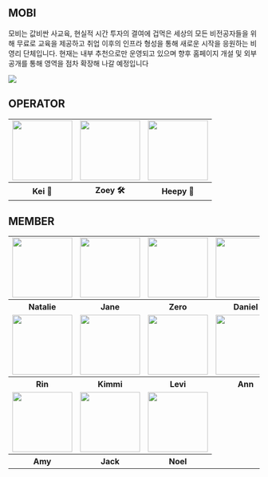 
## MOBI

모비는 값비싼 사교육, 현실적 시간 투자의 결여에 겁먹은 세상의 모든 비전공자들을 위해 무료로 교육을 제공하고 취업 이후의 인프라 형성을 통해 새로운 시작을 응원하는 비영리 단체입니다. 
현재는 내부 추천으로만 운영되고 있으며 향후 홈페이지 개설 및 외부 공개를 통해 영역을 점차 확장해 나갈 예정입니다

<img src="https://dangimageserver.s3.ap-northeast-2.amazonaws.com/img/admin/mobi.jpeg"/>

## OPERATOR
<table>
  <tr>
    <td>
      <a href="https://github.com/yesoryeseul">
        <img src="https://avatars.githubusercontent.com/u/123865139?v=4" width="120px" height="120px"/>
      </a>
    </td>
    <td>
      <a href="https://github.com/zivivle">
        <img src="https://avatars.githubusercontent.com/u/123868471?v=4" width="120px" height="120px"/>
      </a>  
    </td>
    <td>
      <a href="https://github.com/Sueddd">
        <img src="https://avatars.githubusercontent.com/u/111338578?v=4" width="120px" height="120px"/>
      </a>
    </td>
  </tr>
  <tr>
    <th>
      Kei 👑
    </th>
    <th>
      Zoey 🛠
    </th>
    <th>
      Heepy 🔫
    </th>
  </tr>
</table>


## MEMBER
<table>
  <tr>
    <td>
      <a href="https://github.com/nasilKiM">
        <img src="https://avatars.githubusercontent.com/u/117559842?v=4" width="120px" height="120px"/>
      </a>
    </td>
    <td>
      <a href="https://github.com/JeongwooHam">
        <img src="https://avatars.githubusercontent.com/u/123251211?v=4" width="120px" height="120px"/>
      </a>
    </td>
    <td>
      <a href="https://github.com/Jihyeong00">
        <img src="https://avatars.githubusercontent.com/u/115636461?v=4" width="120px" height="120px"/>
      </a>
    </td>
    <td>
      <a href="(https://github.com/LeeDaeGyeong">
        <img src="https://avatars.githubusercontent.com/u/134574485?v=4" width="120px" height="120px"/>
      </a>
    </td>
  </tr>
  <tr>
    <th>
      Natalie
    </th>
    <th>
      Jane
    </th>
    <th>
      Zero
    </th>
    <th>
      Daniel
    </th>
  </tr>
  <tr>
    <td>
      <a href="https://github.com/ooherin">
        <img src="https://avatars.githubusercontent.com/u/125418818?v=4" width="120px" height="120px"/>
      </a>  
    </td>
    <td>
      <a href="https://github.com/kiminn">
        <img src="https://avatars.githubusercontent.com/u/134191815?v=4" width="120px" height="120px"/>
      </a>
    </td>
    <td>
      <a href="https://github.com/HeesikK">
        <img src="https://avatars.githubusercontent.com/u/127207625?v=4" width="120px" height="120px"/>
      </a>
    </td>
    <td>
      <a href="https://github.com/Ahnjuhyeon">
        <img src="https://avatars.githubusercontent.com/u/134281116?v=4" width="120px" height="120px"/>
      </a>
    </td>
  </tr>
  <tr>
    <th>
      Rin
    </th>
    <th>
      Kimmi
    </th>
    <th>
      Levi
    </th>
    <th>
      Ann
    </th>
  </tr>
  <tr>
    <td>
      <a href="https://github.com/55555-Jyeon">
        <img src="https://avatars.githubusercontent.com/u/134191817?v=4" width="120px" height="120px"/>
      </a>  
    </td>
    <td>
      <a href="https://github.com/Jang-Sang">
        <img src="https://avatars.githubusercontent.com/u/110034416?v=4" width="120px" height="120px"/>
      </a>
    </td>
    <td>
      <a href="https://github.com/mugi7794">
        <img src="https://avatars.githubusercontent.com/u/95909862?v=4" width="120px" height="120px"/>
      </a>
    </td>
  </tr>
  <tr>
    <th>
      Amy
    </th>
    <th>
      Jack
    </th>
    <th>
      Noel
    </th>
  </tr>
</table>
